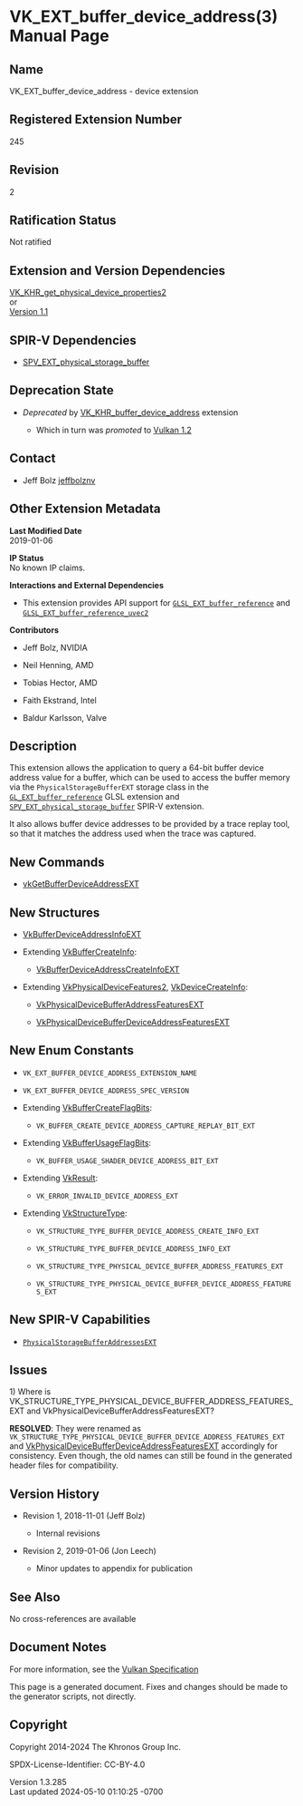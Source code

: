 # VK_EXT_buffer_device_address(3) Manual Page

## Name

VK_EXT_buffer_device_address - device extension



## <a href="#_registered_extension_number" class="anchor"></a>Registered Extension Number

245

## <a href="#_revision" class="anchor"></a>Revision

2

## <a href="#_ratification_status" class="anchor"></a>Ratification Status

Not ratified

## <a href="#_extension_and_version_dependencies" class="anchor"></a>Extension and Version Dependencies

[VK_KHR_get_physical_device_properties2](https://registry.khronos.org/vulkan/specs/1.3-extensions/man/html/VK_KHR_get_physical_device_properties2.html)  
or  
[Version 1.1](#versions-1.1)  

## <a href="#_spir_v_dependencies" class="anchor"></a>SPIR-V Dependencies

- [SPV_EXT_physical_storage_buffer](https://htmlpreview.github.io/?https://github.com/KhronosGroup/SPIRV-Registry/blob/main/extensions/EXT/SPV_EXT_physical_storage_buffer.html)

## <a href="#_deprecation_state" class="anchor"></a>Deprecation State

- *Deprecated* by
  [VK_KHR_buffer_device_address](https://registry.khronos.org/vulkan/specs/1.3-extensions/man/html/VK_KHR_buffer_device_address.html)
  extension

  - Which in turn was *promoted* to <a
    href="https://registry.khronos.org/vulkan/specs/1.3-extensions/html/vkspec.html#versions-1.2-promotions"
    target="_blank" rel="noopener">Vulkan 1.2</a>

## <a href="#_contact" class="anchor"></a>Contact

- Jeff Bolz <a
  href="https://github.com/KhronosGroup/Vulkan-Docs/issues/new?body=%5BVK_EXT_buffer_device_address%5D%20@jeffbolznv%0A*Here%20describe%20the%20issue%20or%20question%20you%20have%20about%20the%20VK_EXT_buffer_device_address%20extension*"
  target="_blank" rel="nofollow noopener"><em></em>jeffbolznv</a>

## <a href="#_other_extension_metadata" class="anchor"></a>Other Extension Metadata

**Last Modified Date**  
2019-01-06

**IP Status**  
No known IP claims.

**Interactions and External Dependencies**  
- This extension provides API support for
  [`GLSL_EXT_buffer_reference`](https://github.com/KhronosGroup/GLSL/blob/main/extensions/ext/GLSL_EXT_buffer_reference.txt)
  and
  [`GLSL_EXT_buffer_reference_uvec2`](https://github.com/KhronosGroup/GLSL/blob/main/extensions/ext/GLSL_EXT_buffer_reference_uvec2.txt)

**Contributors**  
- Jeff Bolz, NVIDIA

- Neil Henning, AMD

- Tobias Hector, AMD

- Faith Ekstrand, Intel

- Baldur Karlsson, Valve

## <a href="#_description" class="anchor"></a>Description

This extension allows the application to query a 64-bit buffer device
address value for a buffer, which can be used to access the buffer
memory via the `PhysicalStorageBufferEXT` storage class in the
[`GL_EXT_buffer_reference`](https://github.com/KhronosGroup/GLSL/blob/main/extensions/ext/GLSL_EXT_buffer_reference.txt)
GLSL extension and
[`SPV_EXT_physical_storage_buffer`](https://htmlpreview.github.io/?https://github.com/KhronosGroup/SPIRV-Registry/blob/main/extensions/EXT/SPV_EXT_physical_storage_buffer.html)
SPIR-V extension.

It also allows buffer device addresses to be provided by a trace replay
tool, so that it matches the address used when the trace was captured.

## <a href="#_new_commands" class="anchor"></a>New Commands

- [vkGetBufferDeviceAddressEXT](https://registry.khronos.org/vulkan/specs/1.3-extensions/man/html/vkGetBufferDeviceAddressEXT.html)

## <a href="#_new_structures" class="anchor"></a>New Structures

- [VkBufferDeviceAddressInfoEXT](https://registry.khronos.org/vulkan/specs/1.3-extensions/man/html/VkBufferDeviceAddressInfoEXT.html)

- Extending [VkBufferCreateInfo](https://registry.khronos.org/vulkan/specs/1.3-extensions/man/html/VkBufferCreateInfo.html):

  - [VkBufferDeviceAddressCreateInfoEXT](https://registry.khronos.org/vulkan/specs/1.3-extensions/man/html/VkBufferDeviceAddressCreateInfoEXT.html)

- Extending [VkPhysicalDeviceFeatures2](https://registry.khronos.org/vulkan/specs/1.3-extensions/man/html/VkPhysicalDeviceFeatures2.html),
  [VkDeviceCreateInfo](https://registry.khronos.org/vulkan/specs/1.3-extensions/man/html/VkDeviceCreateInfo.html):

  - [VkPhysicalDeviceBufferAddressFeaturesEXT](https://registry.khronos.org/vulkan/specs/1.3-extensions/man/html/VkPhysicalDeviceBufferAddressFeaturesEXT.html)

  - [VkPhysicalDeviceBufferDeviceAddressFeaturesEXT](https://registry.khronos.org/vulkan/specs/1.3-extensions/man/html/VkPhysicalDeviceBufferDeviceAddressFeaturesEXT.html)

## <a href="#_new_enum_constants" class="anchor"></a>New Enum Constants

- `VK_EXT_BUFFER_DEVICE_ADDRESS_EXTENSION_NAME`

- `VK_EXT_BUFFER_DEVICE_ADDRESS_SPEC_VERSION`

- Extending [VkBufferCreateFlagBits](https://registry.khronos.org/vulkan/specs/1.3-extensions/man/html/VkBufferCreateFlagBits.html):

  - `VK_BUFFER_CREATE_DEVICE_ADDRESS_CAPTURE_REPLAY_BIT_EXT`

- Extending [VkBufferUsageFlagBits](https://registry.khronos.org/vulkan/specs/1.3-extensions/man/html/VkBufferUsageFlagBits.html):

  - `VK_BUFFER_USAGE_SHADER_DEVICE_ADDRESS_BIT_EXT`

- Extending [VkResult](https://registry.khronos.org/vulkan/specs/1.3-extensions/man/html/VkResult.html):

  - `VK_ERROR_INVALID_DEVICE_ADDRESS_EXT`

- Extending [VkStructureType](https://registry.khronos.org/vulkan/specs/1.3-extensions/man/html/VkStructureType.html):

  - `VK_STRUCTURE_TYPE_BUFFER_DEVICE_ADDRESS_CREATE_INFO_EXT`

  - `VK_STRUCTURE_TYPE_BUFFER_DEVICE_ADDRESS_INFO_EXT`

  - `VK_STRUCTURE_TYPE_PHYSICAL_DEVICE_BUFFER_ADDRESS_FEATURES_EXT`

  - `VK_STRUCTURE_TYPE_PHYSICAL_DEVICE_BUFFER_DEVICE_ADDRESS_FEATURES_EXT`

## <a href="#_new_spir_v_capabilities" class="anchor"></a>New SPIR-V Capabilities

- <a
  href="https://registry.khronos.org/vulkan/specs/1.3-extensions/html/vkspec.html#spirvenv-capabilities-table-PhysicalStorageBufferAddresses"
  target="_blank"
  rel="noopener"><code>PhysicalStorageBufferAddressesEXT</code></a>

## <a href="#_issues" class="anchor"></a>Issues

1\) Where is
VK_STRUCTURE_TYPE_PHYSICAL_DEVICE_BUFFER_ADDRESS_FEATURES_EXT and
VkPhysicalDeviceBufferAddressFeaturesEXT?

**RESOLVED**: They were renamed as
`VK_STRUCTURE_TYPE_PHYSICAL_DEVICE_BUFFER_DEVICE_ADDRESS_FEATURES_EXT`
and
[VkPhysicalDeviceBufferDeviceAddressFeaturesEXT](https://registry.khronos.org/vulkan/specs/1.3-extensions/man/html/VkPhysicalDeviceBufferDeviceAddressFeaturesEXT.html)
accordingly for consistency. Even though, the old names can still be
found in the generated header files for compatibility.

## <a href="#_version_history" class="anchor"></a>Version History

- Revision 1, 2018-11-01 (Jeff Bolz)

  - Internal revisions

- Revision 2, 2019-01-06 (Jon Leech)

  - Minor updates to appendix for publication

## <a href="#_see_also" class="anchor"></a>See Also

No cross-references are available

## <a href="#_document_notes" class="anchor"></a>Document Notes

For more information, see the <a
href="https://registry.khronos.org/vulkan/specs/1.3-extensions/html/vkspec.html#VK_EXT_buffer_device_address"
target="_blank" rel="noopener">Vulkan Specification</a>

This page is a generated document. Fixes and changes should be made to
the generator scripts, not directly.

## <a href="#_copyright" class="anchor"></a>Copyright

Copyright 2014-2024 The Khronos Group Inc.

SPDX-License-Identifier: CC-BY-4.0

Version 1.3.285  
Last updated 2024-05-10 01:10:25 -0700
